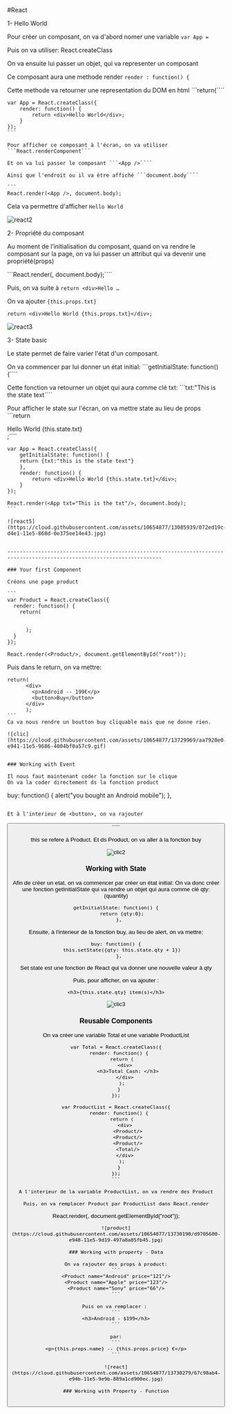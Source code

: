 #React

1- Hello World

Pour créer un composant, on va d'abord nomer une variable ```var App =```

Puis on va utiliser: React.createClass

On va ensuite lui passer un objet, qui va representer un composant

Ce composant aura une methode render ```render : function() {```

Cette methode va retourner une representation du DOM en html ```return(````

````
var App = React.createClass({
    render: function() {
        return <div>Hello World</div>;
    }
});
```

Pour afficher ce composant à l'écran, on va utiliser ```React.renderComponent```

Et on va lui passer le composant ```<App />````

Ainsi que l'endroit ou il va être affiché ```document.body````

```
React.render(<App />, document.body);
````

Cela va permettre d'afficher ```Hello World```

![react2](https://cloud.githubusercontent.com/assets/10654877/13070498/62eddf22-d48d-11e5-8ecc-a6c9b7412a95.jpg)

2- Propriété du composant

Au moment de l’initialisation du composant, quand on va rendre le composant sur la page, on va lui passer un attribut qui va devenir une propriété(props)

```React.render(<App txt="This is the txt"/>, document.body);````



Puis, on va suite à ```return <div>Hello …```

On va ajouter ```{this.props.txt}```

```return <div>Hello World {this.props.txt}</div>;```

![react3](https://cloud.githubusercontent.com/assets/10654877/13070844/c92c8bba-d48f-11e5-8f0a-6858480cd8d1.jpg)

3- State basic

Le state permet de faire varier l'état d'un composant.

On va commencer par lui donner un état initial:
```getInitialState: function() {````

Cette fonction va retourner un objet qui aura comme clé txt:
```txt:"This is the state text````

Pour afficher le state sur l'écran, on va mettre state au lieu de props
```return <div>Hello World {this.state.txt}</div>;````

````
var App = React.createClass({
    getInitialState: function() {
    return {txt:"this is the state text"}
    },
    render: function() {
        return <div>Hello World {this.state.txt}</div>;
    }
});
 
React.render(<App txt="This is the txt"/>, document.body);
```

![react5](https://cloud.githubusercontent.com/assets/10654877/13085939/072ed19c-d4e1-11e5-868d-0e375ee14e43.jpg)


------------------------------------------------------------------------------------------------------------------------

### Your first Component

Créons une page product

```
var Product = React.createClass({
  render: function() {
    return(
      
      
      );
  }
});

React.render(<Product/>, document.getElementById("root"));

````
Puis dans le return, on va mettre:

````
return(
      <div>
        <p>Android -- 199€</p>
        <button>Buy</button>
      </div>
      );
```
Ca va nous rendre un boutton buy cliquable mais que ne donne rien.

![clic](https://cloud.githubusercontent.com/assets/10654877/13729969/aa7920e0-e941-11e5-9686-4004bf0a57c9.gif)
    
    
### Working with Event

Il nous faut maintenant coder la fonction sur le clique
On va la coder directement ds la fonction product

````
buy: function() {
    alert("you bought an Android mobile");
  },
```

Et à l'interieur de <button>, on va rajouter 
```
<button onClick={this.buy}>
````

this se refere à Product. Et ds Product, on va aller à la fonction buy

![clic2](https://cloud.githubusercontent.com/assets/10654877/13730032/fe75c110-e943-11e5-9025-8822b9dcd87a.gif)

### Working with State

Afin de créer un etat, on va commencer par créer un état initial:
On va donc créer une fonction getInitialState qui va rendre un objet qui aura comme clé qty: (quantity)

````
getInitialState: function() {
    return {qty:0};
  },
````
Ensuite, à l'interieur de la fonction buy, au lieu de alert, on va mettre:

````
buy: function() {
    this.setState({qty: this.state.qty + 1})
  },
````

Set state est une fonction de React qui va donner une nouvelle valeur à qty

Puis, pour afficher, on va ajouter :

```
<h3>{this.state.qty} item(s)</h3>
````

![clic3](https://cloud.githubusercontent.com/assets/10654877/13730119/0b91fe42-e947-11e5-9eb7-b495ae72b896.gif)

### Reusable Components 

On va créer une variable Total
et une variable ProductList

````
var Total = React.createClass({
  render: function() {
    return (
      <div>
        <h3>Total Cash: </h3>
      </div>
    );
  }
});
````

````
var ProductList = React.createClass({
  render: function() {
    return (
      <div>
        <Product/>
        <Product/>
        <Product/>
        <Total/>
      </div>
    );
  }
});
```

A l'interieur de la variable ProductList, on va rendre des Product

Puis, on va remplacer Product par ProductList dans React.render

````
React.render(<ProductList/>, document.getElementById("root"));
````
![product](https://cloud.githubusercontent.com/assets/10654877/13730190/d9705600-e948-11e5-9d19-497a8a85fb45.jpg)

### Working with property - Data

On va rajouter des props à product:
```
<Product name="Android" price="121"/>
<Product name="Apple" price="123"/>
<Product name="Sony" price="66"/>
```

Puis on va remplacer : 
```
<h3>Android - $199</h3>
```

par:
```
<p>{this.props.name} -- {this.props.price} €</p>
```

![react](https://cloud.githubusercontent.com/assets/10654877/13730279/67c98ab4-e94b-11e5-9e9b-889a1cd900ec.jpg)

### Working with Property - Function


